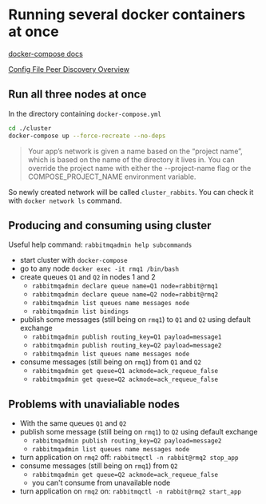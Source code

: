 #  Running several docker containers at once
[docker-compose docs](https://docs.docker.com/compose/)

[Config File Peer Discovery Overview](https://www.rabbitmq.com/cluster-formation.html#peer-discovery-classic-config)

## Run all three nodes at once
In the directory containing `docker-compose.yml`

```bash
cd ./cluster
docker-compose up --force-recreate --no-deps
```

> Your app’s network is given a name based on the “project name”, which is based on the name of the directory it lives in. You can override the project name with either the --project-name flag or the COMPOSE_PROJECT_NAME environment variable.

So newly created network will be called `cluster_rabbits`.
You can check it with `docker network ls` command.

## Producing and consuming using cluster
Useful help command: `rabbitmqadmin help subcommands`

* start cluster with `docker-compose`
* go to any node `docker exec -it rmq1 /bin/bash`
* create queues `Q1` and `Q2` in nodes 1 and 2
    * `rabbitmqadmin declare queue name=Q1 node=rabbit@rmq1`
    * `rabbitmqadmin declare queue name=Q2 node=rabbit@rmq2`
    * `rabbitmqadmin list queues name messages node`
    * `rabbitmqadmin list bindings`
* publish some messages (still being on `rmq1`) to `Q1` and `Q2` using default exchange
    * `rabbitmqadmin publish routing_key=Q1 payload=message1`
    * `rabbitmqadmin publish routing_key=Q2 payload=message2`
    * `rabbitmqadmin list queues name messages node`
* consume messages (still being on `rmq1`) from `Q1` and `Q2`
    * `rabbitmqadmin get queue=Q1 ackmode=ack_requeue_false`
    * `rabbitmqadmin get queue=Q2 ackmode=ack_requeue_false`


## Problems with unavialiable nodes
* With the same queues `Q1` and `Q2`
* publish some message (still being on `rmq1`) to `Q2` using default exchange
    * `rabbitmqadmin publish routing_key=Q2 payload=message2`
    * `rabbitmqadmin list queues name messages node`
* turn application on `rmq2` off: `rabbitmqctl -n rabbit@rmq2 stop_app`
* consume messages (still being on `rmq1`) from `Q2`
    * `rabbitmqadmin get queue=Q2 ackmode=ack_requeue_false`
    * you can't consume from unavailable node
* turn application on `rmq2` on: `rabbitmqctl -n rabbit@rmq2 start_app`
